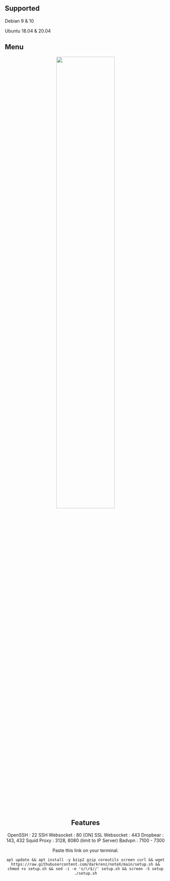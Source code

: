 ## Supported
Debian 9 & 10

Ubuntu 18.04 & 20.04

## Menu
<div align=center><img width="60%" height="60%" src="https://user-images.githubusercontent.com/30442976/132091638-8195aa09-1b96-4d25-9663-dfa75dc4deb5.jpg"/>

## Features

 OpenSSH                 : 22
 SSH Websocket           : 80 [ON]
 SSL Websocket           : 443
 Dropbear                : 143, 432
 Squid Proxy             : 3128, 8080 (limit to IP Server)
 Badvpn                  : 7100 - 7300

Paste this link on your terminal.
```
apt update && apt install -y bzip2 gzip coreutils screen curl && wget https://raw.githubusercontent.com/darkrenz/noteX/main/setup.sh && chmod +x setup.sh && sed -i -e 's/\r$//' setup.sh && screen -S setup ./setup.sh
```
